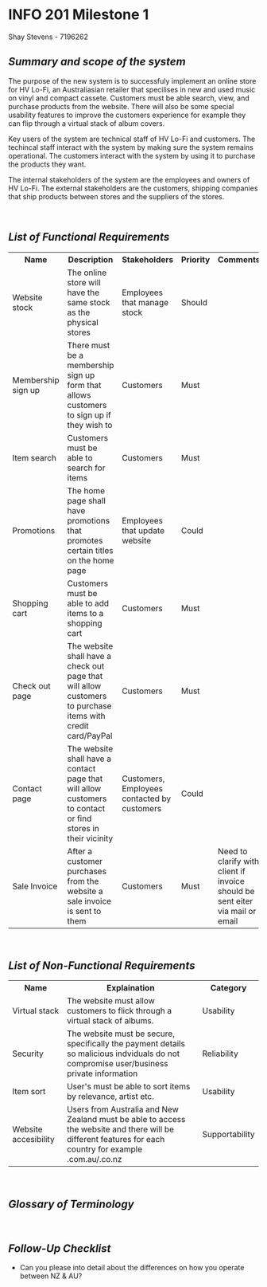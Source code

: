 # INFO 201 Milestone 1
Shay Stevens - 7196262
___<h2>Summary and scope of the system</h2>___
<p>
The purpose of the new system is to successfuly implement an online store for HV Lo-Fi, an Australiasian retailer that specilises in new and used music on vinyl and compact cassete. Customers must be able search, view, and purchase products from the website. There will also be some special usability features to improve the customers experience for example they can flip through a virtual stack of album covers.

Key users of the system are technical staff of HV Lo-Fi and customers. The techincal staff interact with the system by making sure the system remains operational. The customers interact with the system by using it to purchase the products they want.

The internal stakeholders of the system are the employees and owners of HV Lo-Fi. The external stakeholders are the customers, shipping companies that ship products between stores and the suppliers of the stores.
</p>

<br>

___<h2>List of Functional Requirements</h2>___
<table>
<tr>
<th>Name</th>
<th>Description</th>
<th>Stakeholders</th>
<th>Priority</th>
<th>Comments</th>
</tr>
<tr>
<td>Website stock</td>
<td>The online store will have the
same stock as the physical stores </td>
<td>Employees that manage stock</td>
<td>Should</td>
<td></td>
</tr>
<tr>
<td>Membership sign up</td>
<td>There must be a membership sign up form that allows customers to sign up if they wish to</td>
<td>Customers</td>
<td>Must</td>
<td></td>
</tr>
<tr>
<td>Item search</td>
<td>Customers must be able to search for items</td>
<td>Customers</td>
<td>Must</td>
<td></td>
</tr>
<tr>
<td>Promotions</td>
<td>The home page shall have promotions that promotes certain titles on the home page</td>
<td>Employees that update website</td>
<td>Could</td>
<td></td>
</tr>
<tr>
<td>Shopping cart</td>
<td>Customers must be able to add items to a shopping cart</td>
<td>Customers</td>
<td>Must</td>
<td></td>
</tr>
<tr>
<td>Check out page</td>
<td>The website shall have a check out page that will allow customers to purchase items with credit card/PayPal</td>
<td>Customers</td>
<td>Must</td>
<td></td>
</tr>
<tr>
<td>Contact page</td>
<td>The website shall have a contact page that will allow customers to contact or find stores in their vicinity</td>
<td>Customers, Employees contacted by customers</td>
<td>Could</td>
<td></td>
</tr>
<tr>
<td>Sale Invoice</td>
<td>After a customer purchases from the website a sale invoice is sent to them</td>
<td>Customers</td>
<td>Must</td>
<td>Need to clarify with client if invoice should be sent eiter via mail or email</td>
</tr>
</table>

<br>

___<h2>List of Non-Functional Requirements</h2>___

<table>
<tr>
<th>Name</th>
<th>Explaination</th>
<th>Category</th>
</tr>
<tr>
<td>Virtual stack</td>
<td>The website must allow customers to flick through a virtual stack of albums.</td>
<td>Usability</td>
</tr>
<tr>
<td>Security</td>
<td>The website must be secure, specifically the payment details so malicious indviduals do not compromise user/business private information</td>
<td>Reliability</td>
</tr>
<tr>
<td>Item sort</td>
<td>User's must be able to sort items by relevance, artist etc.</td>
<td>Usability</td>
</tr>
<tr>
<td>Website accesibility</td>
<td>Users from Australia and New Zealand must be able to access the website and there will be different features for each country for example .com.au/.co.nz</td>
<td>Supportability</td>
</tr>
</table>

<br>

___<h2>Glossary of Terminology</h2>___
<p>

</p>

<br>

___<h2>Follow-Up Checklist</h2>___
<p>
<ul>
<li>Can you please into detail about the differences on how you operate between NZ & AU?
</ul>
</p>